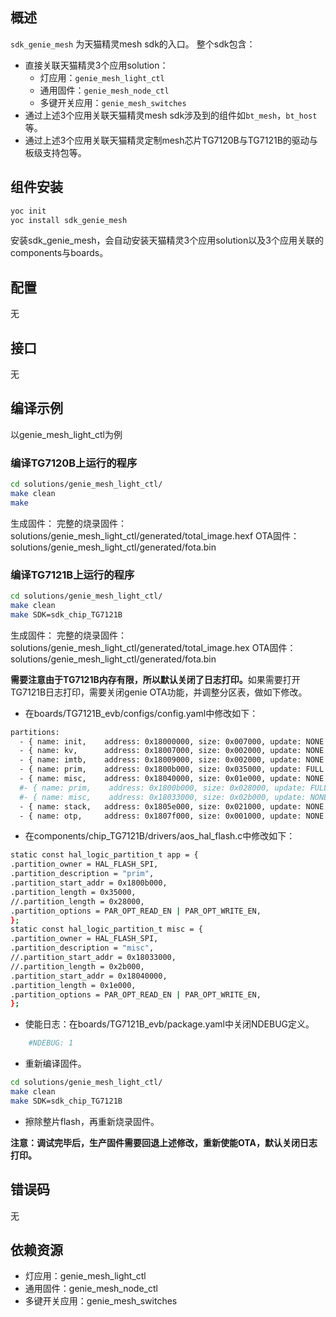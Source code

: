 ## 概述

`sdk_genie_mesh` 为天猫精灵mesh sdk的入口。
整个sdk包含：

- 直接关联天猫精灵3个应用solution：
   - 灯应用：`genie_mesh_light_ctl`
   - 通用固件：`genie_mesh_node_ctl`
   - 多键开关应用：`genie_mesh_switches`
- 通过上述3个应用关联天猫精灵mesh sdk涉及到的组件如`bt_mesh`，`bt_host`等。
- 通过上述3个应用关联天猫精灵定制mesh芯片TG7120B与TG7121B的驱动与板级支持包等。

## 组件安装

```bash
yoc init
yoc install sdk_genie_mesh
```
安装sdk_genie_mesh，会自动安装天猫精灵3个应用solution以及3个应用关联的components与boards。

## 配置

无

## 接口

无

## 编译示例

以genie_mesh_light_ctl为例

### 编译TG7120B上运行的程序

```bash
cd solutions/genie_mesh_light_ctl/
make clean
make
```
生成固件：
完整的烧录固件：solutions/genie_mesh_light_ctl/generated/total_image.hexf
OTA固件：solutions/genie_mesh_light_ctl/generated/fota.bin

### 编译TG7121B上运行的程序

```bash
cd solutions/genie_mesh_light_ctl/
make clean
make SDK=sdk_chip_TG7121B
```
生成固件：
完整的烧录固件：solutions/genie_mesh_light_ctl/generated/total_image.hex
OTA固件：solutions/genie_mesh_light_ctl/generated/fota.bin

**需要注意由于TG7121B内存有限，所以默认关闭了日志打印。**
​
如果需要打开TG7121B日志打印，需要关闭genie OTA功能，并调整分区表，做如下修改。
- 在boards/TG7121B_evb/configs/config.yaml中修改如下：
```bash
partitions:
  - { name: init,    address: 0x18000000, size: 0x007000, update: NONE }
  - { name: kv,      address: 0x18007000, size: 0x002000, update: NONE }
  - { name: imtb,    address: 0x18009000, size: 0x002000, update: NONE }
  - { name: prim,    address: 0x1800b000, size: 0x035000, update: FULL }
  - { name: misc,    address: 0x18040000, size: 0x01e000, update: NONE }
  #- { name: prim,    address: 0x1800b000, size: 0x028000, update: FULL }
  #- { name: misc,    address: 0x18033000, size: 0x02b000, update: NONE }
  - { name: stack,   address: 0x1805e000, size: 0x021000, update: NONE }
  - { name: otp,     address: 0x1807f000, size: 0x001000, update: NONE }
```
- 在components/chip_TG7121B/drivers/aos_hal_flash.c中修改如下：
```bash
static const hal_logic_partition_t app = {
.partition_owner = HAL_FLASH_SPI,
.partition_description = "prim",
.partition_start_addr = 0x1800b000,
.partition_length = 0x35000,
//.partition_length = 0x28000,
.partition_options = PAR_OPT_READ_EN | PAR_OPT_WRITE_EN,
};
static const hal_logic_partition_t misc = {
.partition_owner = HAL_FLASH_SPI,
.partition_description = "misc",
//.partition_start_addr = 0x18033000,
//.partition_length = 0x2b000,
.partition_start_addr = 0x18040000,
.partition_length = 0x1e000,
.partition_options = PAR_OPT_READ_EN | PAR_OPT_WRITE_EN,
};
```
- 使能日志：在boards/TG7121B_evb/package.yaml中关闭NDEBUG定义。
```bash
    #NDEBUG: 1
```
- 重新编译固件。
```bash
cd solutions/genie_mesh_light_ctl/
make clean
make SDK=sdk_chip_TG7121B
```
- 擦除整片flash，再重新烧录固件。
​

**注意：调试完毕后，生产固件需要回退上述修改，重新使能OTA，默认关闭日志打印。**

## 错误码

无

## 依赖资源

- 灯应用：genie_mesh_light_ctl
- 通用固件：genie_mesh_node_ctl
- 多键开关应用：genie_mesh_switches